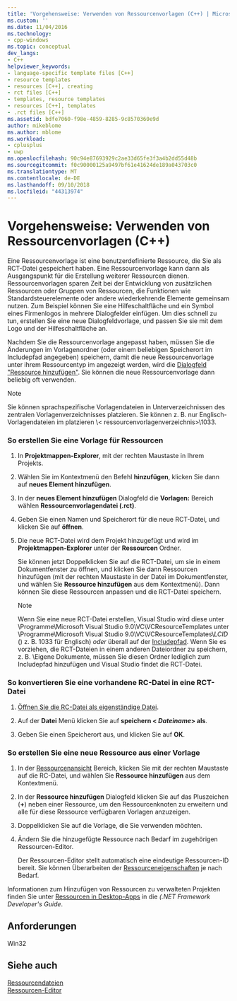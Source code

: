 ```yaml
---
title: 'Vorgehensweise: Verwenden von Ressourcenvorlagen (C++) | Microsoft-Dokumentation'
ms.custom: ''
ms.date: 11/04/2016
ms.technology:
- cpp-windows
ms.topic: conceptual
dev_langs:
- C++
helpviewer_keywords:
- language-specific template files [C++]
- resource templates
- resources [C++], creating
- rct files [C++]
- templates, resource templates
- resources [C++], templates
- .rct files [C++]
ms.assetid: bdfe7060-f98e-4859-8285-9c8570360e9d
author: mikeblome
ms.author: mblome
ms.workload:
- cplusplus
- uwp
ms.openlocfilehash: 90c94e87693929c2ae33d65fe3f3a4b2dd55d48b
ms.sourcegitcommit: f0c90000125a9497bf61e41624de189a043703c0
ms.translationtype: MT
ms.contentlocale: de-DE
ms.lasthandoff: 09/10/2018
ms.locfileid: "44313974"
---
```

# <a name="how-to-use-resource-templates-c"></a>Vorgehensweise: Verwenden von Ressourcenvorlagen (C++)

Eine Ressourcenvorlage ist eine benutzerdefinierte Ressource, die Sie als RCT-Datei gespeichert haben. Eine Ressourcenvorlage kann dann als Ausgangspunkt für die Erstellung weiterer Ressourcen dienen. Ressourcenvorlagen sparen Zeit bei der Entwicklung von zusätzlichen Ressourcen oder Gruppen von Ressourcen, die Funktionen wie Standardsteuerelemente oder andere wiederkehrende Elemente gemeinsam nutzen. Zum Beispiel können Sie eine Hilfeschaltfläche und ein Symbol eines Firmenlogos in mehrere Dialogfelder einfügen. Um dies schnell zu tun, erstellen Sie eine neue Dialogfeldvorlage, und passen Sie sie mit dem Logo und der Hilfeschaltfläche an.

Nachdem Sie die Ressourcenvorlage angepasst haben, müssen Sie die Änderungen im Vorlagenordner (oder einem beliebigen Speicherort im Includepfad angegeben) speichern, damit die neue Ressourcenvorlage unter ihrem Ressourcentyp im angezeigt werden, wird die [Dialogfeld "Ressource hinzufügen"](../windows/add-resource-dialog-box.md). Sie können die neue Ressourcenvorlage dann beliebig oft verwenden.

> [!NOTE]
> Sie können sprachspezifische Vorlagendateien in Unterverzeichnissen des zentralen Vorlagenverzeichnisses platzieren. Sie können z. B. nur Englisch-Vorlagendateien im platzieren \\< ressourcenvorlagenverzeichnis\>\1033.

### <a name="to-create-a-template-for-resources"></a>So erstellen Sie eine Vorlage für Ressourcen

1. In **Projektmappen-Explorer**, mit der rechten Maustaste in Ihrem Projekts.

2. Wählen Sie im Kontextmenü den Befehl **hinzufügen**, klicken Sie dann auf **neues Element hinzufügen**.

3. In der **neues Element hinzufügen** Dialogfeld die **Vorlagen:** Bereich wählen **Ressourcenvorlagendatei (.rct)**.

4. Geben Sie einen Namen und Speicherort für die neue RCT-Datei, und klicken Sie auf **öffnen**.

5. Die neue RCT-Datei wird dem Projekt hinzugefügt und wird im **Projektmappen-Explorer** unter der **Ressourcen** Ordner.

   Sie können jetzt Doppelklicken Sie auf die RCT-Datei, um sie in einem Dokumentfenster zu öffnen, und klicken Sie dann Ressourcen hinzufügen (mit der rechten Maustaste in der Datei im Dokumentfenster, und wählen Sie **Ressource hinzufügen** aus dem Kontextmenü). Dann können Sie diese Ressourcen anpassen und die RCT-Datei speichern.

   > [!NOTE]
   > Wenn Sie eine neue RCT-Datei erstellen, Visual Studio wird diese unter \Programme\Microsoft Visual Studio 9.0\VC\VCResourceTemplates unter \Programme\Microsoft Visual Studio 9.0\VC\VCResourceTemplates\\*LCID* () z. B. 1033 für Englisch) *oder* überall auf der [Includepfad](../windows/how-to-specify-include-directories-for-resources.md). Wenn Sie es vorziehen, die RCT-Dateien in einem anderen Dateiordner zu speichern, z. B. \Eigene Dokumente, müssen Sie diesen Ordner lediglich zum Includepfad hinzufügen und Visual Studio findet die RCT-Datei.

### <a name="to-convert-an-existing-rc-file-to-an-rct-file"></a>So konvertieren Sie eine vorhandene RC-Datei in eine RCT-Datei

1. [Öffnen Sie die RC-Datei als eigenständige Datei](../windows/how-to-open-a-resource-script-file-outside-of-a-project-standalone.md).

2. Auf der **Datei** Menü klicken Sie auf **speichern \< *Dateiname*> als**.

3. Geben Sie einen Speicherort aus, und klicken Sie auf **OK**.

### <a name="to-create-a-new-resource-from-a-template"></a>So erstellen Sie eine neue Ressource aus einer Vorlage

1. In der [Ressourcenansicht](../windows/resource-view-window.md) Bereich, klicken Sie mit der rechten Maustaste auf die RC-Datei, und wählen Sie **Ressource hinzufügen** aus dem Kontextmenü.

2. In der **Ressource hinzufügen** Dialogfeld klicken Sie auf das Pluszeichen (**+**) neben einer Ressource, um den Ressourcenknoten zu erweitern und alle für diese Ressource verfügbaren Vorlagen anzuzeigen.

3. Doppelklicken Sie auf die Vorlage, die Sie verwenden möchten.

4. Ändern Sie die hinzugefügte Ressource nach Bedarf im zugehörigen Ressourcen-Editor.

   Der Ressourcen-Editor stellt automatisch eine eindeutige Ressourcen-ID bereit. Sie können Überarbeiten der [Ressourceneigenschaften](../windows/changing-the-properties-of-a-resource.md) je nach Bedarf.

Informationen zum Hinzufügen von Ressourcen zu verwalteten Projekten finden Sie unter [Ressourcen in Desktop-Apps](/dotnet/framework/resources/index) in die *(.NET Framework Developer's Guide*.

## <a name="requirements"></a>Anforderungen

Win32

## <a name="see-also"></a>Siehe auch

[Ressourcendateien](../windows/resource-files-visual-studio.md)  
[Ressourcen-Editor](../windows/resource-editors.md)